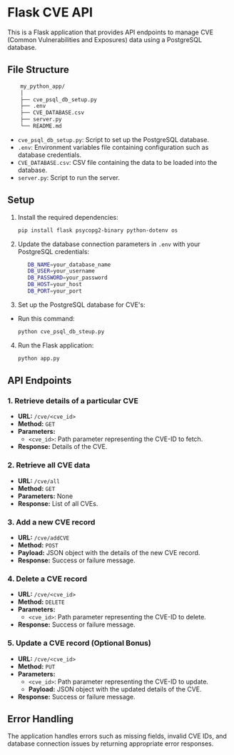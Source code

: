 # Flask CVE API

This is a Flask application that provides API endpoints to manage CVE (Common Vulnerabilities and Exposures) data using a PostgreSQL database.

## File Structure
```bash
    my_python_app/
    │
    ├── cve_psql_db_setup.py
    ├── .env
    ├── CVE_DATABASE.csv
    ├── server.py
    └── README.md
```

- `cve_psql_db_setup.py`: Script to set up the PostgreSQL database.
- `.env`: Environment variables file containing configuration such as database credentials.
- `CVE_DATABASE.csv`: CSV file containing the data to be loaded into the database.
- `server.py`: Script to run the server.

## Setup

1. Install the required dependencies:
    ```bash
    pip install flask psycopg2-binary python-dotenv os
    ```

2. Update the database connection parameters in `.env` with your PostgreSQL credentials:
   ```bash
      DB_NAME=your_database_name
      DB_USER=your_username
      DB_PASSWORD=your_password
      DB_HOST=your_host
      DB_PORT=your_port
    ```

3. Set up the PostgreSQL database for CVE's:
- Run this command:
    ```bash
    python cve_psql_db_steup.py

    ````

4. Run the Flask application:
    ```bash
    python app.py
    ```

## API Endpoints

### 1. Retrieve details of a particular CVE
- **URL:** `/cve/<cve_id>`
- **Method:** `GET`
- **Parameters:**
  - `<cve_id>`: Path parameter representing the CVE-ID to fetch.
- **Response:** Details of the CVE.

### 2. Retrieve all CVE data
- **URL:** `/cve/all`
- **Method:** `GET`
- **Parameters:** None
- **Response:** List of all CVEs.

### 3. Add a new CVE record
- **URL:** `/cve/addCVE`
- **Method:** `POST`
- **Payload:** JSON object with the details of the new CVE record.
- **Response:** Success or failure message.

### 4. Delete a CVE record
- **URL:** `/cve/<cve_id>`
- **Method:** `DELETE`
- **Parameters:**
  - `<cve_id>`: Path parameter representing the CVE-ID to delete.
- **Response:** Success or failure message.

### 5. Update a CVE record (Optional Bonus)
- **URL:** `/cve/<cve_id>`
- **Method:** `PUT`
- **Parameters:**
  - `<cve_id>`: Path parameter representing the CVE-ID to update.
  - **Payload:** JSON object with the updated details of the CVE.
- **Response:** Success or failure message.

## Error Handling

The application handles errors such as missing fields, invalid CVE IDs, and database connection issues by returning appropriate error responses.



